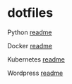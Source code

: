 # dotfiles

Python [readme](https://github.com/ahamedyaserarafath/dotfiles/tree/master/python)

Docker [readme](https://github.com/ahamedyaserarafath/dotfiles/tree/master/docker)

Kubernetes [readme](https://github.com/ahamedyaserarafath/dotfiles/tree/master/kubernetes)

Wordpress [readme](https://github.com/ahamedyaserarafath/dotfiles/tree/master/wordpress)

